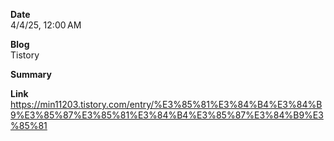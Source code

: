 **Date**  
4/4/25, 12:00 AM

**Blog**  
Tistory

**Summary**  


**Link**  
https://min11203.tistory.com/entry/%E3%85%81%E3%84%B4%E3%84%B9%E3%85%87%E3%85%81%E3%84%B4%E3%85%87%E3%84%B9%E3%85%81